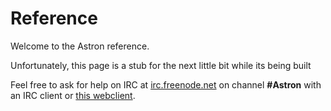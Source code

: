 Reference
=========

Welcome to the Astron reference.

Unfortunately, this page is a stub for the next little bit while its being built

Feel free to ask for help on IRC at <a href="https://freenode.net">irc.freenode.net</a> on channel <strong>#Astron</strong> with an IRC client or <a href="http://irc.lc/freenode/astron">this webclient</a>.